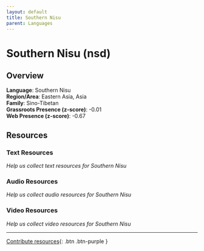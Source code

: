 ```yaml
---
layout: default
title: Southern Nisu
parent: Languages
---
```


# Southern Nisu (nsd)

## Overview

**Language**: Southern Nisu  
**Region/Area**: Eastern Asia, Asia  
**Family**: Sino-Tibetan  
**Grassroots Presence (z-score)**: -0.01  
**Web Presence (z-score)**: -0.67  

## Resources

### Text Resources
*Help us collect text resources for Southern Nisu*

### Audio Resources
*Help us collect audio resources for Southern Nisu*

### Video Resources
*Help us collect video resources for Southern Nisu*

---

[Contribute resources](https://forms.office.com/e/1SfLJx3u1r){: .btn .btn-purple }
